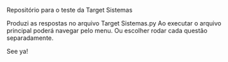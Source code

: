 Repositório para o teste da Target Sistemas

Produzi as respostas no arquivo Target Sistemas.py
Ao executar o arquivo principal poderá navegar pelo menu. Ou escolher rodar cada questão separadamente.

See ya!


